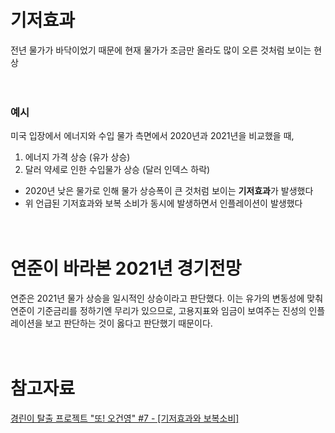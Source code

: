 # 기저효과
전년 물가가 바닥이었기 때문에 현재 물가가 조금만 올라도 많이 오른 것처럼 보이는 현상
</br></br></br>



### 예시
미국 입장에서 에너지와 수입 물가 측면에서 2020년과 2021년을 비교했을 때,
1. 에너지 가격 상승 (유가 상승)
2. 달러 약세로 인한 수입물가 상승 (달러 인덱스 하락) 

- 2020년 낮은 물가로 인해 물가 상승폭이 큰 것처럼 보이는 **기저효과**가 발생했다
- 위 언급된 기저효과와 보복 소비가 동시에 발생하면서 인플레이션이 발생했다
</br></br></br>

# 연준이 바라본 2021년 경기전망
연준은 2021년 물가 상승을 일시적인 상승이라고 판단했다. 이는 유가의 변동성에 맞춰 연준이 기준금리를 정하기엔 무리가 있으므로, 고용지표와 임금이 보여주는 진성의 인플레이션을 보고 판단하는 것이 옳다고 판단했기 때문이다.
</br></br></br>

# 참고자료
[경린이 탈출 프로젝트 "또! 오건영" #7 - [기저효과와 보복소비]](https://www.youtube.com/watch?v=5AEA6jf2S-0&list=PLl2h7tHtrGhyKkVi9rYAhkNu3Q_pLSUml&index=12)

